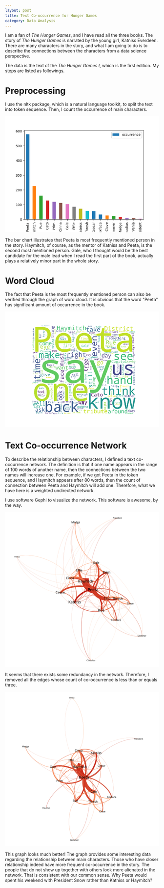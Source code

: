 ```yaml
---
layout: post
title: Text Co-occurrence for Hunger Games
category: Data Analysis
---
```


I am a fan of *The Hunger Games*, and I have read all the three books. The story of *The Hunger Games* is narrated by the young girl, Katniss Everdeen. There are many characters in the story, and what I am going to do is to describe the connections between the characters from a data science perspective.

The data is the text of the *The Hunger Games I*, which is the first edition. My steps are listed as followings.

# Preprocessing
I use the nltk package, which is a natural language toolkit, to split the text into token sequence. Then, I count the occurrence of main characters.

![Characters Occurrence](https://raw.githubusercontent.com/YanjieHe/YanjieHe.github.io/master/_posts/2018-09-08-Text-Co-Occurrence-For-Hunger-Games-figures/characters_occurrence.png)

The bar chart illustrates that Peeta is most frequently mentioned person in the story. Haymitch, of course, as the mentor of Katniss and Peeta, is the second most mentioned person. Gale, who I thought would be the best candidate for the male lead when I read the first part of the book, actually plays a relatively minor part in the whole story.

# Word Cloud
The fact that Peeta is the most frequently mentioned person can also be verified through the graph of word cloud. It is obvious that the word "Peeta" has significant amount of occurrence in the book.

![Word Cloud](https://raw.githubusercontent.com/YanjieHe/YanjieHe.github.io/master/_posts/2018-09-08-Text-Co-Occurrence-For-Hunger-Games-figures/word_cloud.png)

# Text Co-occurrence Network
To describe the relationship between characters, I defined a text co-occurrence network. The definition is that if one name appears in the range of 100 words of another name, then the connections between the two names will increase one. For example, if we got Peeta in the token sequence, and Haymitch appears after 80 words, then the count of connection between Peeta and Haymitch will add one. Therefore, what we have here is a weighted undirected network.

I use software Gephi to visualize the network. This software is awesome, by the way.

![Network Graph](https://raw.githubusercontent.com/YanjieHe/YanjieHe.github.io/master/_posts/2018-09-08-Text-Co-Occurrence-For-Hunger-Games-figures/network_graph.png)

It seems that there exists some redundancy in the network. Therefore, I removed all the edges whose count of co-occurrence is less than or equals three.

![Network Graph](https://raw.githubusercontent.com/YanjieHe/YanjieHe.github.io/master/_posts/2018-09-08-Text-Co-Occurrence-For-Hunger-Games-figures/network_graph_greater_than_three.png)

This graph looks much better! The graph provides some interesting data regarding the relationship between main characters. Those who have closer relationship indeed have more frequent co-occurrence in the story. The people that do not show up together with others look more alienated in the network. That is consistent with our common sense. Why Peeta would spent his weekend with President Snow rather than Katniss or Haymitch?
